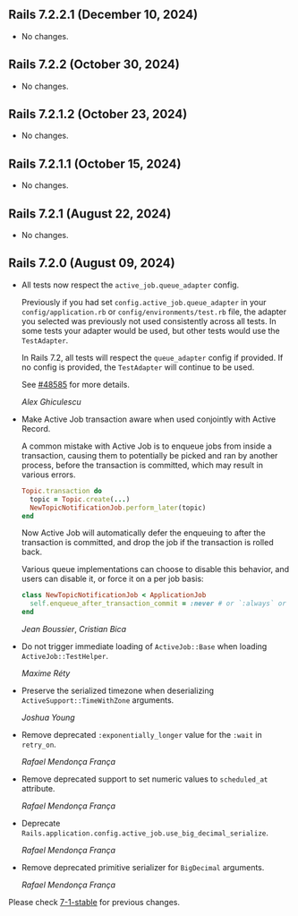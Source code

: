 ## Rails 7.2.2.1 (December 10, 2024)

- No changes.

## Rails 7.2.2 (October 30, 2024)

- No changes.

## Rails 7.2.1.2 (October 23, 2024)

- No changes.

## Rails 7.2.1.1 (October 15, 2024)

- No changes.

## Rails 7.2.1 (August 22, 2024)

- No changes.

## Rails 7.2.0 (August 09, 2024)

- All tests now respect the `active_job.queue_adapter` config.

  Previously if you had set `config.active_job.queue_adapter` in your `config/application.rb`
  or `config/environments/test.rb` file, the adapter you selected was previously not used consistently
  across all tests. In some tests your adapter would be used, but other tests would use the `TestAdapter`.

  In Rails 7.2, all tests will respect the `queue_adapter` config if provided. If no config is provided,
  the `TestAdapter` will continue to be used.

  See [#48585](https://github.com/rails/rails/pull/48585) for more details.

  _Alex Ghiculescu_

- Make Active Job transaction aware when used conjointly with Active Record.

  A common mistake with Active Job is to enqueue jobs from inside a transaction,
  causing them to potentially be picked and ran by another process, before the
  transaction is committed, which may result in various errors.

  ```ruby
  Topic.transaction do
    topic = Topic.create(...)
    NewTopicNotificationJob.perform_later(topic)
  end
  ```

  Now Active Job will automatically defer the enqueuing to after the transaction is committed,
  and drop the job if the transaction is rolled back.

  Various queue implementations can choose to disable this behavior, and users can disable it,
  or force it on a per job basis:

  ```ruby
  class NewTopicNotificationJob < ApplicationJob
    self.enqueue_after_transaction_commit = :never # or `:always` or `:default`
  end
  ```

  _Jean Boussier_, _Cristian Bica_

- Do not trigger immediate loading of `ActiveJob::Base` when loading `ActiveJob::TestHelper`.

  _Maxime Réty_

- Preserve the serialized timezone when deserializing `ActiveSupport::TimeWithZone` arguments.

  _Joshua Young_

- Remove deprecated `:exponentially_longer` value for the `:wait` in `retry_on`.

  _Rafael Mendonça França_

- Remove deprecated support to set numeric values to `scheduled_at` attribute.

  _Rafael Mendonça França_

- Deprecate `Rails.application.config.active_job.use_big_decimal_serialize`.

  _Rafael Mendonça França_

- Remove deprecated primitive serializer for `BigDecimal` arguments.

  _Rafael Mendonça França_

Please check [7-1-stable](https://github.com/rails/rails/blob/7-1-stable/activejob/CHANGELOG.md) for previous changes.
